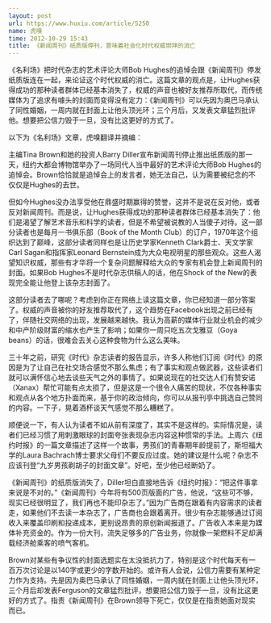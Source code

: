 ```yaml
---
layout: post
url: https://www.huxiu.com/article/5250
name: 虎嗅
time: 2012-10-29 15:43
title: 《新闻周刊》纸质版停刊，意味着社会化时代权威崇拜的消亡
---
```

《名利场》把时代杂志的艺术评论大师Bob Hughes的追悼会跟《新闻周刊》停发纸质版连在一起，来论证这个时代权威的消亡。这篇文章的观点是，让Hughes获得成功的那种读者群体已经基本消失了，权威的声音也被好友推荐所取代，而传统媒体为了追求有噱头的封面而变得没有定力：《新闻周刊》可以先因为奥巴马承认了同性婚姻，一周内就在封面上让他头顶光环；三个月后，又发表文章猛烈批评他。想要把公信力毁于一旦，没有比这更好的方式了。

以下为《名利场》文章，虎嗅翻译并摘编：

主编Tina Brown和她的投资人Barry Diller宣布新闻周刊停止推出纸质版的那一天，纽约大都会博物馆举办了一场同代人当中最好的艺术评论大师Bob Hughes的追悼会。Brown恰恰就是追悼会上的发言者，她无法自己，认为需要被纪念的不仅仅是Hughes的去世。

但如今Hughes没办法享受他在鼎盛时期赢得的赞誉，这并不是说在反对他，或者反对新闻周刊。而是说，让Hughes获得成功的那种读者群体已经基本消失了：他们是渴望了解艺术音乐和科学的读者，但是不希望被说教的人当傻子对待。这一部分读者也是每月一书俱乐部（Book of the Month Club）的订户，1970年这个组织达到了巅峰，这部分读者同样也是让历史学家Kenneth Clark爵士、天文学家Carl Sagan和指挥家Leonard Bernstein成为大众电视明星的那些观众。这些人渴望知识权威，那些有才华将一个复杂问题解释给大众的专家有机会登上新闻周刊的封面。如果Bob Hughes不是时代杂志供稿人的话，他在Shock of the New的表现完全能让他登上该杂志封面了。

这部分读者去了哪呢？考虑到你正在网络上读这篇文章，你已经知道一部分答案了。权威的声音被你的好友推荐取代了，这个趋势在Facebook出现之前已经有了，伴随社交网络的出现，发展越来越快。我认为高薪的媒体行业就业机会的减少和中产阶级财富的缩水也产生了影响；如果你一周只吃五次戈雅豆（Goya beans）的话，很难会去关心这种食物为什么这么美味。

三十年之前，研究《时代》杂志读者的报告显示，许多人称他们订阅《时代》的原因是为了让自己在社交场合感觉不那么焦虑；有了事实和观点做武器，这些读者们就可以满怀信心地去谈些天气之外的事情了。如果说现在的社交达人们有赞安诺（Xanax）帮忙可能有点太损了，但是这是一个很令人痛苦的现状，不仅各种事实和观点从各个地方扑面而来，基于你的政治倾向，你可以从报刊亭中挑选自己赞同的内容。一下子，晃着酒杯谈天气感觉不那么糟糕了。

顺便说一下，有人认为读者不如从前有深度了，其实不是这样的。实际情况是，读者们已经习惯了用刺激眼球的封面夸张表现杂志内容这种惯常的手法。上周六《纽约时报》的一篇文章描述了这样一个故事，男孩们的青春期年龄提前了，斯坦福大学的Laura Bachrach博士要求父母们不要反应过度。她的建议是什么呢？杂志不应该刊登“九岁男孩剃胡子的封面文章”。好吧，至少他已经断奶了。

《新闻周刊》的纸质版消失了，Diller坦白直接地告诉《纽约时报》：“把这件事拿来说是不对的。”《新闻周刊》今年将有500页版面的广告，他说，“这些可不够，现实已经很明显了，我们再也不能印杂志了。”因为广告商在跟着有内容需求的读者走，如果他们不去读一本杂志了，广告商也会跟着离开。很少有杂志能够通过订阅收入来覆盖印刷和投递成本，更别说昂贵的原创新闻报道了。广告收入本来是为媒体补充资金的。作为一份大刊，流失足够多的广告业务，你就像一架燃料不足却满载经济舱乘客的喷气客机。

Brown对某些有争议性的封面选题实在太没抵抗力了，特别是这个时代每天有一百万次讨论是以140字或更少的字数开始的。或许有人会说，公信力需要有某种定力作为支持。先是因为奥巴马承认了同性婚姻，一周内就在封面上让他头顶光环，三个月后却发表Ferguson的文章猛烈批评，想要把公信力毁于一旦，没有比这更好的方式了。指责《新闻周刊》在Brown领导下死亡，仅仅是在指责她面对现实而已。

